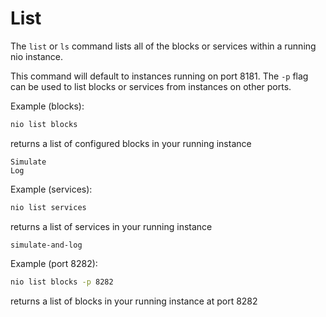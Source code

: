 # List

The `list` or `ls` command lists all of the blocks or services within a running nio instance.

This command will default to instances running on port 8181. The `-p` flag can be used to list blocks or services from instances on other ports.

Example (blocks):
```bash
nio list blocks
```
returns a list of configured blocks in your running instance
```
Simulate
Log
```

Example (services):
```bash
nio list services
```
returns a list of services in your running instance
```
simulate-and-log
```

Example (port 8282):
```bash
nio list blocks -p 8282
```
returns a list of blocks in your running instance at port 8282
